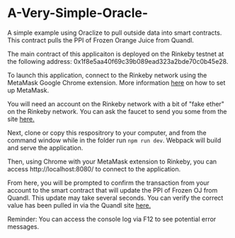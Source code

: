 # A-Very-Simple-Oracle-
A simple example using Oraclize to pull outside data into smart contracts. This contract pulls the PPI of Frozen Orange Juice from Quandl. 

The main contract of this applicaiton is deployed on the Rinkeby testnet at the following address: 0x1f8e5aa40f69c39b089ead323a2bde70c0b45e28. 

To launch this application, connect to the Rinkeby network using the MetaMask Google Chrome extension. More information [here](https://metamask.io/) on how to set up MetaMask. 

You will need an account on the Rinkeby network with a bit of "fake ether" on the Rinkeby network. You can ask the faucet to send you some from the site [here.](https://faucet.rinkeby.io/)

Next, clone or copy this respositrory to your computer, and from the command window while in the folder run `npm run dev`. Webpack will build and serve the application. 

Then, using Chrome with your MetaMask extension to Rinkeby, you can access http://localhost:8080/ to connect to the application. 

From here, you will be prompted to confirm the transaction from your account to the smart contract that will update the PPI of Frozen OJ from Quandl. This update may take several seconds. You can verify the correct value has been pulled in via the Quandl site [here.](https://www.quandl.com/data/FRED/WPU02420301-Producer-Price-Index-by-Commodity-for-Processed-Foods-and-Feeds-Frozen-Concentrated-Orange-Juice-Consumer-and-Institutional)

Reminder: You can access the console log via F12 to see potential error messages. 
